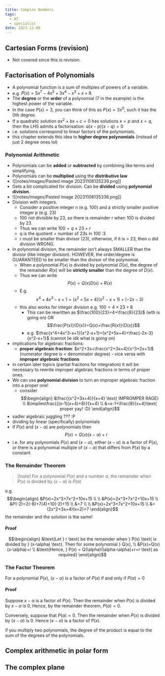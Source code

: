 ```yaml
---
title: Complex Numbers
tags:
  - AT
  - specialist
date: 2023-11-08
---
```

## Cartesian Forms (revision)
- Not covered since this is revision.
## Factorisation of Polynomials
- A polynomial function is a sum of multiples of powers of a variable. 
- e.g. $P(x)=5x^{7}-4x^5+3x^4-x^3+x+8$.
- The **degree** or the **order** of a polynomial (7 in the example) is the highest power of the variable.
- In the case $P(x) = 3$, you can think of this as $P(x)=3x^0$, such it has the 0th degree.
- If a quadratic solution $ax^2+bx+c=0$ has solutions $x=p$ and $x=q$, then the LHS admits a factorisation: $a(x-p)(x-q)=0$
- i.e. solutions correspond to linear factors of the polynomials.
- this chapter extends this idea to **higher degree polynomials** (instead of just 2 degree ones lol)
### Polynomial Arithmetic
- Polynomials can be **added** or **subtracted** by combining like terms and simplifying.
- Polynomials can be **multiplied** using the **distributive law**
- ![[notes/images/Pasted image 20231108135239.png]]
- Gets a bit complicated for division. Can be **divided** using **polynomial division**.
- ![[notes/images/Pasted image 20231108135338.png]]
- Division with integers.
	- Consider a positive integer n (e.g. 100) and a strictly smaller positive integer p (e.g. 23)
	- 100 not divisible by 23, so there is remainder r when 100 is divided by 23.
	- Thus we can write $100=q\times 23+r$
	- q is the quotient = number of 23s in 100 :3
	- r must be smaller than divisor (23), otherwise, if it is > 23, then u did division WRONG.
- In polynomial division, the remainder isn't always SMALLER than the divisor (like integer division). HOWEVER, the order/degree is GUARANTEED to be smaller than the divisor of the polynomial.
	- When a polynomial $P(x)$ is divided by polynomial $D(x)$, the degree of the remainder $R(x)$ will be **strictly smaller** than the degree of $D(x)$.
	- Thus we can write $$P(x)=Q(x)D(x)+R(x)$$
	- E.g. $$x^4+4x^3-x+1=(x^2+5x+4)(x^2-x+1)+(-2x-3)$$
	- this also works for integer division e.g. $100 = 4\times 23+8$
		- This can be rewritten as $\frac{100}{23}=4+\frac{8}{23}$ (wth is going on) OR $$\frac{P(x)}{D(x)}=Q(x)+\frac{R(x)}{D(x)}$$
		- e.g. $\frac{x^4+4x^3-x+1}{x^2-x+1}=(x^2+5x+4)+\frac{-2x-3}{x^2-x+1}$ (cannot lie idk what is going on)
- implications for algebraic fractions:
	- **proper algebraic fraction**: $x^2+3x+\frac{x^2+3x+4}{x^3+2x+1}$ (numerator degree is < denominator degree) - vice versa with **improper algebraic fractions**
- in certain later topics (partial fractions for integration) it will be necessary to rewrite improper algebraic fractions in terms of proper ones.
- We can use **polynomial division** to turn an improper algebraic fraction into a proper one!
	- consider $$\begin{align}
&\frac{{x^2+3x+4}}{x+4} \text{ IMPROMPER RAGE} \\
&\implies\frac{{(x-1)(x+4)+8}}{x+4} \\
&=x-1+\frac{8}{x+4}\text{ proper yay! :D} 
\end{align}$$
- sadler algebraic juggling ??? :P
- dividing by linear (specifically) polynomials
- if $P(x)$ and $(x-\alpha)$ are polynomials then $$P(x)=Q(x)(x-\alpha)+r$$
- i.e. for any polynomials $P(x)$ and $(x-\alpha)$, either $(x-\alpha)$ is a factor of $P(x)$, or there is a polynomial multiple of $(x-\alpha)$ that differs from $P(x)$ by a constant.
### The Remainder Theorem
> [!note] For a polynomial $P(x)$ and a number $\alpha$, the remainder when $P(x)$ is divided by $(x-\alpha)$ is $P(\alpha)$

e.g. 
$$\begin{align}
&P(x)=2x^3+7x^2+10x+15 \\ \\
&P(x)=2x^3+7x^2+10x+15 \\
&P(-2)=2(-8)+7(4)+10(-2)+15 \\
&=7 \\ \\
&P(x)=2x^3+7x^2+10x+15 \\
&=(2x^2+3x+4)(x+2)+7
\end{align}$$
the remainder and the solution is the same!
#### Proof
$$\begin{align}
&\text{Let } r \text{ be the remainder when } P(x) \text{ is divided by } (x-\alpha) \text{. Then for some polynomial } Q(x), \\
&P(x)=Q(x)(x-\alpha)+r \\
&\text{Hence, } P(x) = Q(\alpha)(\alpha-\alpha)+r=r \text{ as required}
\end{align}$$

### The Factor Theorem
For a polynomial $P(x)$, $(x-\alpha)$ is a factor of $P(x)$ if and only if $P(\alpha)=0$
#### Proof
Suppose $x-\alpha$ is a factor of $P(x)$. Then the remainder when $P(x)$ is divided by $x-\alpha$ is 0, Hence, by the remainder theorem, $P(\alpha)=0$.

Conversely, suppose that $P(\alpha)=0$. Then the remainder when $P(x)$ is divided by $(x-\alpha)$ is 0. Hence $(x-\alpha)$ is a factor of $P(x)$.

if you multiply two polynomials, the degree of the product is equal to the sum of the degrees of the polynomials.

## Complex arithmetic in polar form
## The complex plane